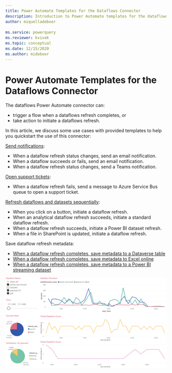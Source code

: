 ```yaml
---
title: Power Automate Templates for the Dataflows Connector
description: Introduction to Power Automate templates for the dataflows connector.
author: miquelladeboer

ms.service: powerquery
ms.reviewer: kvivek
ms.topic: conceptual
ms.date: 12/15/2020
ms.author: mideboer
---
```

# Power Automate Templates for the Dataflows Connector

The dataflows Power Automate connector can:
* trigger a flow when a dataflows refresh completes, or
* take action to initiate a dataflows refresh.

In this article, we discuss some use cases with provided templates to help you quickstart the use of this connector:

[Send notifications](send-notification-when-dataflow-refresh-completes.md):
* When a dataflow refresh status changes, send an email notification.
* When a dataflow succeeds or fails, send an email notification.
* When a dataflow refresh status changes, send a Teams notification.

[Open support tickets](open-support-ticket-when-dataflow-refresh-completes.md):
* When a dataflow refresh fails, send a message to Azure Service Bus queue to open a support ticket. 

[Refresh dataflows and datasets sequentially](trigger-dataflows-and-power-bi-dataset-sequentially.md):
* When you click on a button, initiate a dataflow refresh.
* When an analytical dataflow refresh succeeds, initiate a standard dataflow refresh.
* When a dataflow refresh succeeds, initiate a Power BI dataset refresh.
* When a file in SharePoint is updated, initiate a dataflow refresh.

Save dataflow refresh metadata:
* [When a dataflow refresh completes, save metadata to a Dataverse table](load-dataflow-metadata-into-dataverse-table.md)
* [When a dataflow refresh completes, save metadata to Excel online](load-dataflow-metadata-into-excel-online.md)
* [When a dataflow refresh completes, save metadata to a Power BI streaming dataset](load-dataflow-metadata-into-power-bi-dataset.md)

![example of dataflow monitoring dashboard](media/dashboard.PNG)
